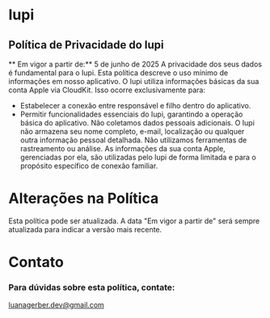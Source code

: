 # Iupi

## Política de Privacidade do Iupi

** Em vigor a partir de:** 5 de junho de 2025
A privacidade dos seus dados é fundamental para o Iupi. Esta política descreve o uso mínimo de informações em nosso aplicativo.
O Iupi utiliza informações básicas da sua conta Apple via CloudKit. Isso ocorre exclusivamente para:
* Estabelecer a conexão entre responsável e filho dentro do aplicativo.
* Permitir funcionalidades essenciais do Iupi, garantindo a operação básica do aplicativo.
Não coletamos dados pessoais adicionais. O Iupi não armazena seu nome completo, e-mail, localização ou qualquer outra informação pessoal detalhada. Não utilizamos ferramentas de rastreamento ou análise. As informações da sua conta Apple, gerenciadas por ela, são utilizadas pelo Iupi de forma limitada e para o propósito específico de conexão familiar.

# Alterações na Política

Esta política pode ser atualizada. A data "Em vigor a partir de" será sempre atualizada para indicar a versão mais recente.

# Contato

### Para dúvidas sobre esta política, contate:
luanagerber.dev@gmail.com
